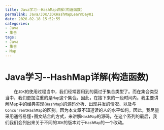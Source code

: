 ```yaml
---
title: Java学习--HashMap详解(构造函数)
permalink: Java/JDK/JDKHashMapLearnDay01
date: 2020-02-18 15:52:55
categories:
- Java
- 集合
tags:
- Java
- 集合
- Map
---
```


# Java学习--HashMap详解(构造函数)

&emsp;&emsp;在`JDK`的使用过程当中，我们经常要用到的莫过于集合类型了。而在集合类型当中，我们更加注重的是`Map`这个集合。因此，在接下来的一段时间内，我主要讲解Map中的经典实现(`HashMap`)的源码分析、出现并发的情况、以及与`ConcurrentHashMap`的区别。因为本文章不知道读的人的水平如何，因此，我尽量采用通俗易懂+图文结合的方式，来讲解`HashMap`的源码，在这个系列的最后，我们我们会列出来关于不同的`JDK`的版本对于`HashMap`的一个改动。

